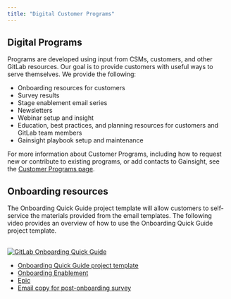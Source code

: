 ```yaml
---
title: "Digital Customer Programs"
---
```


## Digital Programs

Programs are developed using input from CSMs, customers, and other GitLab resources. Our goal is to provide customers with useful ways to serve themselves. We provide the following:

- Onboarding resources for customers
- Survey results
- Stage enablement email series
- Newsletters
- Webinar setup and insight
- Education, best practices, and planning resources for customers and GitLab team members
- Gainsight playbook setup and maintenance

For more information about Customer Programs, including how to request new or contribute to existing programs, or add contacts to Gainsight, see the [Customer Programs page](/handbook/sales/field-operations/customer-success-operations/cs-ops-programs/).

## Onboarding resources

The Onboarding Quick Guide project template will allow customers to self-service the materials provided from the email templates. The following video provides an overview of how to use the Onboarding Quick Guide project template.<br><br>

[![GitLab Onboarding Quick Guide](https://i.imgur.com/p3ZPslJ.png)](https://youtu.be/I0_VMLNpA_A "GitLab Onboarding Quick Guide")
<br>

- [Onboarding Quick Guide project template](https://gitlab.com/gitlab-com/cs-tools/gitlab-cs-tools/onboarding-quick-guide)
- [Onboarding Enablement](https://gitlab.com/gitlab-com/sales-team/field-operations/customer-success-operations/-/issues/320)
- [Epic](https://gitlab.com/groups/gitlab-com/customer-success/-/epics/65)
- [Email copy for post-onboarding survey](https://docs.google.com/document/d/1B3RV2RuUkb3RzuQeNUTDz1BnpZLRwInnb_igm4ra7aw/edit?usp=sharing)
